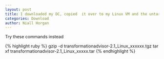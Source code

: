 ```yaml
---
layout: post
title: I downloaded my DC, copied  it over to my Linux VM and the untar failed.  Any ideas?
categories: Download
author: Niall Horgan
---
```

Try these commands instead
 
{% highlight ruby %}
gzip -d transformationadvisor-2.1_Linux_xxxxxx.tgz
tar xf transformationadvisor-2.1_Linux_xxxxx.tar
{% endhighlight %}

